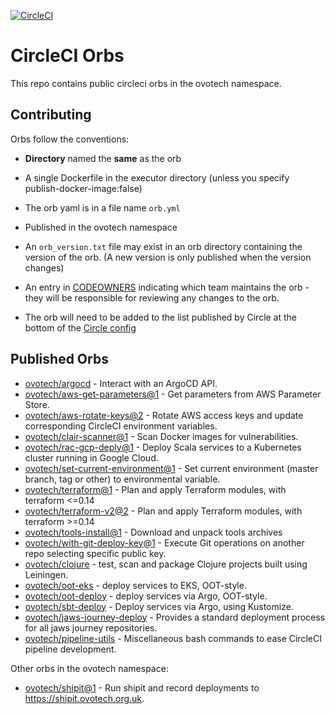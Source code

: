 [![CircleCI](https://circleci.com/gh/ovotech/circleci-orbs.svg?style=shield&circle-token=ae0a459eabe5a6b454eab8e241a516fd1a212e8c)](https://app.circleci.com/pipelines/github/ovotech/circleci-orbs)

# CircleCI Orbs

This repo contains public circleci orbs in the ovotech namespace.

## Contributing

Orbs follow the conventions:

* **Directory** named the **same** as the orb

* A single Dockerfile in the executor directory (unless you specify publish-docker-image:false)

* The orb yaml is in a file name `orb.yml`

* Published in the ovotech namespace

* An `orb_version.txt` file may exist in an orb directory containing the version of the orb. (A new version is only published when the version changes)

* An entry in [CODEOWNERS](./.github/CODEOWNERS) indicating which team maintains the orb - they will be responsible for reviewing
any changes to the orb.

* The orb will need to be added to the list published by Circle at the bottom of the [Circle config](./.circleci/config.yml)

## Published Orbs

 - [ovotech/argocd](argocd) - Interact with an ArgoCD API.
 - [ovotech/aws-get-parameters@1](aws-get-parameters) - Get parameters from AWS Parameter Store.
 - [ovotech/aws-rotate-keys@2](aws-rotate-keys) - Rotate AWS access keys and update corresponding CircleCI environment variables.
 - [ovotech/clair-scanner@1](clair-scanner) - Scan Docker images for vulnerabilities.
 - [ovotech/rac-gcp-deply@1](rac-gcp-deploy) - Deploy Scala services to a Kubernetes cluster running in Google Cloud.
 - [ovotech/set-current-environment@1](set-current-environment) - Set current environment (master branch, tag or other) to environmental variable.
 - [ovotech/terraform@1](terraform) - Plan and apply Terraform modules, with terraform <=0.14
 - [ovotech/terraform-v2@2](terraform-v2) - Plan and apply Terraform modules, with terraform >=0.14
 - [ovotech/tools-install@1](tools-install) - Download and unpack tools archives
 - [ovotech/with-git-deploy-key@1](with-git-deploy-key) - Execute Git operations on another repo selecting specific public key.
 - [ovotech/clojure](clojure) - test, scan and package Clojure projects built using Leiningen. 
 - [ovotech/oot-eks](oot-eks) - deploy services to EKS, OOT-style. 
 - [ovotech/oot-deploy](oot-deploy) - deploy services via Argo, OOT-style. 
 - [ovotech/sbt-deploy](sbt-deploy) - Deploy services via Argo, using Kustomize. 
 - [ovotech/jaws-journey-deploy](sbt-deploy) - Provides a standard deployment process for all jaws journey repositories.
 - [ovotech/pipeline-utils](pipeline-utils) - Miscellaneous bash commands to ease CircleCI pipeline development.

 Other orbs in the ovotech namespace:
 - [ovotech/shipit@1](https://github.com/ovotech/pe-orbs/tree/master/shipit) - Run shipit and record deployments to https://shipit.ovotech.org.uk.
